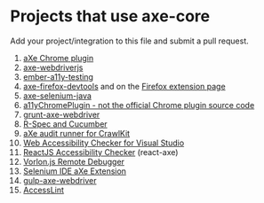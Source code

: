 # Projects that use axe-core

Add your project/integration to this file and submit a pull request.

1. [aXe Chrome plugin](https://chrome.google.com/webstore/detail/axe/lhdoppojpmngadmnindnejefpokejbdd)
2. [axe-webdriverjs](https://www.npmjs.com/package/axe-webdriverjs)
3. [ember-a11y-testing](https://www.npmjs.com/package/ember-a11y-testing)
4. [axe-firefox-devtools](https://github.com/dequelabs/axe-firefox-devtools) and on the [Firefox extension page](https://addons.mozilla.org/en-US/firefox/addon/axe-devtools/)
5. [axe-selenium-java](https://github.com/dequelabs/axe-selenium-java)
6. [a11yChromePlugin - not the official Chrome plugin source code](https://github.com/ptrstpp950/a11yChromePlugin)
7. [grunt-axe-webdriver](https://www.npmjs.com/package/grunt-axe-webdriver)
8. [R-Spec and Cucumber](https://github.com/dequelabs/axe-matchers)
9. [aXe audit runner for CrawlKit](https://github.com/crawlkit/runner-axe)
10. [Web Accessibility Checker for Visual Studio](https://visualstudiogallery.msdn.microsoft.com/3aabefab-1681-4fea-8f95-6a62e2f0f1ec)
11. [ReactJS Accessibility Checker](https://github.com/dylanb/react-axe) (react-axe)
12. [Vorlon.js Remote Debugger](https://github.com/MicrosoftDX/Vorlonjs)
13. [Selenium IDE aXe Extension](https://github.com/bkardell/selenium-ide-axe)
14. [gulp-axe-webdriver](https://github.com/felixzapata/gulp-axe-webdriver)
15. [AccessLint](https://github.com/accesslint/accesslint.js)